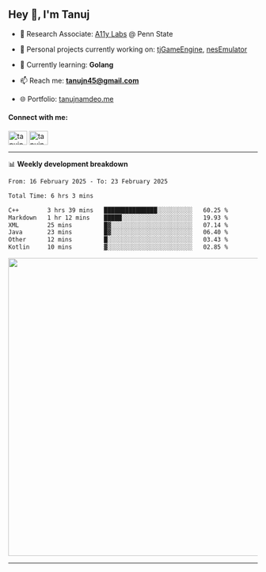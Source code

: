 <h2>Hey 👋, I'm Tanuj</h2>

- 🔬 Research Associate: [A11y Labs](https://a11y.ist.psu.edu/) @ Penn State 

- 🔭 Personal projects currently working on: [tjGameEngine](https://github.com/tanujn45/tjGameEngine), [nesEmulator](https://github.com/tanujn45/nesEmulator)

- 🌱 Currently learning: **Golang**

- 📫 Reach me: **tanujn45@gmail.com**

- 🌐 Portfolio: [tanujnamdeo.me](https://tanujnamdeo.me/)

<h4 align="left">Connect with me:</h4>
<p align="left">
<a href="https://twitter.com/tanujn45" target="blank"><img align="center" src="https://raw.githubusercontent.com/rahuldkjain/github-profile-readme-generator/master/src/images/icons/Social/twitter.svg" alt="tanujn45" height="28" width="38" /></a>
<a href="https://linkedin.com/in/tanujn45" target="blank"><img align="center" src="https://raw.githubusercontent.com/rahuldkjain/github-profile-readme-generator/master/src/images/icons/Social/linked-in-alt.svg" alt="tanujn45" height="28" width="38" /></a>
</p>

-------

📊 **Weekly development breakdown**
<!--START_SECTION:waka-->

```txt
From: 16 February 2025 - To: 23 February 2025

Total Time: 6 hrs 3 mins

C++        3 hrs 39 mins   ███████████████░░░░░░░░░░   60.25 %
Markdown   1 hr 12 mins    █████░░░░░░░░░░░░░░░░░░░░   19.93 %
XML        25 mins         █▓░░░░░░░░░░░░░░░░░░░░░░░   07.14 %
Java       23 mins         █▓░░░░░░░░░░░░░░░░░░░░░░░   06.40 %
Other      12 mins         █░░░░░░░░░░░░░░░░░░░░░░░░   03.43 %
Kotlin     10 mins         ▓░░░░░░░░░░░░░░░░░░░░░░░░   02.85 %
```

<!--END_SECTION:waka-->

<img src="https://wakatime.com/share/@018e9abd-1aa4-4aa6-9db7-5ca3b999e810/4650b67a-98aa-46b4-b598-3d8a2451f0df.svg" width="600"/>

-------
